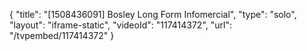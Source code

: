 {
    "title": "[1508436091] Bosley Long Form Infomercial",
    "type": "solo",
    "layout": "iframe-static",
    "videoId": "117414372",
    "url": "\/tvpembed\/117414372"
}